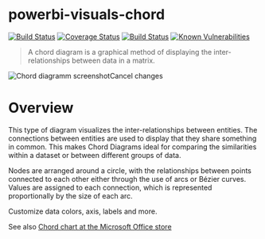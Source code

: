 # powerbi-visuals-chord
[![Build Status](https://travis-ci.org/Microsoft/powerbi-visuals-chord.svg?branch=master)](https://travis-ci.org/Microsoft/powerbi-visuals-chord) [![Coverage Status](https://coveralls.io/repos/github/Microsoft/powerbi-visuals-chord/badge.svg?branch=master)](https://coveralls.io/github/Microsoft/powerbi-visuals-chord?branch=master)
[![Build Status](https://dev.azure.com/customvisuals/public/_apis/build/status/Microsoft.powerbi-visuals-chord)](https://dev.azure.com/customvisuals/public/_build/latest?definitionId=2) [![Known Vulnerabilities](https://snyk.io/test/github/Microsoft/powerbi-visuals-chord/badge.svg)](https://snyk.io/test/github/Microsoft/powerbi-visuals-chord)

> A chord diagram is a graphical method of displaying the inter-relationships between data in a matrix.

![Chord diagramm screenshot](https://raw.githubusercontent.com/microsoft/powerbi-visuals-chord/master/assets/screenshot.png)Cancel changes
# Overview
This type of diagram visualizes the inter-relationships between entities. The connections between entities are used to display that they share something in common. This makes Chord Diagrams ideal for comparing the similarities within a dataset or between different groups of data.

Nodes are arranged around a circle, with the relationships between points connected to each other either through the use of arcs or Bézier curves. Values are assigned to each connection, which is represented proportionally by the size of each arc.

Customize data colors, axis, labels and more.

See also [Chord chart at the Microsoft Office store](https://store.office.com/en-us/app.aspx?assetid=WA104380761&sourcecorrid=6ef257f3-686c-4b70-8b23-0dafd318e298&searchapppos=0&ui=en-US&rs=en-US&ad=US&appredirect=false)
